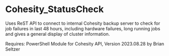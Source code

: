 # Cohesity_StatusCheck
Uses ReST API to connect to internal Cohesity backup server to check for job failures in last 48 hours, including hardware failures, long running jobs and gives a general display of cluster information.

Requires: PowerShell Module for Cohesity API, Version 2023.08.28 by Brian Seltzer
